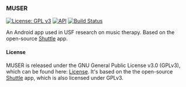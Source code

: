 ### MUSER

[![License: GPL v3](https://img.shields.io/badge/License-GPL%20v3-blue.svg)](LICENSE.md)
[![API](https://img.shields.io/badge/API-16%2B-green.svg?style=flat)](https://android-arsenal.com/api?level=16)
[![Build Status](https://travis-ci.org/CUTR-at-USF/MUSER.svg?branch=usf)](https://travis-ci.org/CUTR-at-USF/MUSER)

An Android app used in USF research on music therapy. Based on the open-source [Shuttle](https://github.com/timusus/Shuttle) app.

#### License

MUSER is released under the GNU General Public License v3.0 (GPLv3), which can be found here: [License](LICENSE.md). It's based on the the open-source [Shuttle](https://github.com/timusus/Shuttle) app, which is also licensed under GPLv3.
